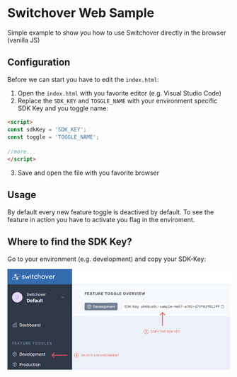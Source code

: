 # Switchover Web Sample

Simple example to show you how to use Switchover directly in the browser (vanilla JS)

## Configuration

Before we can start you have to edit the `index.html`:

1. Open the `index.html` with you favorite editor (e.g. Visual Studio Code)
2. Replace the `SDK_KEY` and `TOGGLE_NAME` with your environment specific SDK Key and you toggle name:
```html
<script>
const sdkKey = 'SDK_KEY';
const toggle = 'TOGGLE_NAME';

//more...
</script>
```

3. Save and open the file with you favorite browser

## Usage

By default every new feature toggle is deactived by default. To see the feature in action you have to activate you flag in the enviroment.

## Where to find the SDK Key?

Go to your environment (e.g. development) and copy your SDK-Key:

![Switchover SDK Key](/doc/copy_sdk_key.jpg)